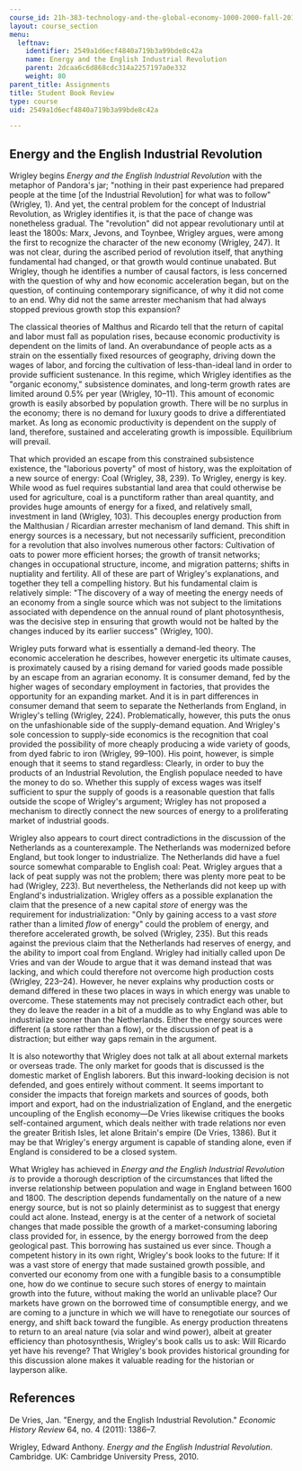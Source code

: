 ```yaml
---
course_id: 21h-383-technology-and-the-global-economy-1000-2000-fall-2016
layout: course_section
menu:
  leftnav:
    identifier: 2549a1d6ecf4840a719b3a99bde8c42a
    name: Energy and the English Industrial Revolution
    parent: 2dcaa6c6d868cdc314a2257197a0e332
    weight: 80
parent_title: Assignments
title: Student Book Review
type: course
uid: 2549a1d6ecf4840a719b3a99bde8c42a

---
```


Energy and the English Industrial Revolution
--------------------------------------------

Wrigley begins _Energy and the English Industrial Revolution_ with the metaphor of Pandora's jar; "nothing in their past experience had prepared people at the time \[of the Industrial Revolution\] for what was to follow" (Wrigley, 1). And yet, the central problem for the concept of Industrial Revolution, as Wrigley identifies it, is that the pace of change was nonetheless gradual. The "revolution" did not appear revolutionary until at least the 1800s: Marx, Jevons, and Toynbee, Wrigley argues, were among the first to recognize the character of the new economy (Wrigley, 247). It was not clear, during the ascribed period of revolution itself, that anything fundamental had changed, or that growth would continue unabated. But Wrigley, though he identifies a number of causal factors, is less concerned with the question of why and how economic acceleration began, but on the question, of continuing contemporary significance, of why it did not come to an end. Why did not the same arrester mechanism that had always stopped previous growth stop this expansion?

The classical theories of Malthus and Ricardo tell that the return of capital and labor must fall as population rises, because economic productivity is dependent on the limits of land. An overabundance of people acts as a strain on the essentially fixed resources of geography, driving down the wages of labor, and forcing the cultivation of less-than-ideal land in order to provide sufficient sustenance. In this regime, which Wrigley identifies as the "organic economy," subsistence dominates, and long-term growth rates are limited around 0.5% per year (Wrigley, 10–11). This amount of economic growth is easily absorbed by population growth. There will be no surplus in the economy; there is no demand for luxury goods to drive a differentiated market. As long as economic productivity is dependent on the supply of land, therefore, sustained and accelerating growth is impossible. Equilibrium will prevail.

That which provided an escape from this constrained subsistence existence, the "laborious poverty" of most of history, was the exploitation of a new source of energy: Coal (Wrigley, 38, 239). To Wrigley, energy is key. While wood as fuel requires substantial land area that could otherwise be used for agriculture, coal is a punctiform rather than areal quantity, and provides huge amounts of energy for a fixed, and relatively small, investment in land (Wrigley, 103). This decouples energy production from the Malthusian / Ricardian arrester mechanism of land demand. This shift in energy sources is a necessary, but not necessarily sufficient, precondition for a revolution that also involves numerous other factors: Cultivation of oats to power more efficient horses; the growth of transit networks; changes in occupational structure, income, and migration patterns; shifts in nuptiality and fertility. All of these are part of Wrigley's explanations, and together they tell a compelling history. But his fundamental claim is relatively simple: "The discovery of a way of meeting the energy needs of an economy from a single source which was not subject to the limitations associated with dependence on the annual round of plant photosynthesis, was the decisive step in ensuring that growth would not be halted by the changes induced by its earlier success" (Wrigley, 100).

Wrigley puts forward what is essentially a demand-led theory. The economic acceleration he describes, however energetic its ultimate causes, is proximately caused by a rising demand for varied goods made possible by an escape from an agrarian economy. It is consumer demand, fed by the higher wages of secondary employment in factories, that provides the opportunity for an expanding market. And it is in part differences in consumer demand that seem to separate the Netherlands from England, in Wrigley's telling (Wrigley, 224). Problematically, however, this puts the onus on the unfashionable side of the supply-demand equation. And Wrigley's sole concession to supply-side economics is the recognition that coal provided the possibility of more cheaply producing a wide variety of goods, from dyed fabric to iron (Wrigley, 99–100). His point, however, is simple enough that it seems to stand regardless: Clearly, in order to buy the products of an Industrial Revolution, the English populace needed to have the money to do so. Whether this supply of excess wages was itself sufficient to spur the supply of goods is a reasonable question that falls outside the scope of Wrigley's argument; Wrigley has not proposed a mechanism to directly connect the new sources of energy to a proliferating market of industrial goods.

Wrigley also appears to court direct contradictions in the discussion of the Netherlands as a counterexample. The Netherlands was modernized before England, but took longer to industrialize. The Netherlands did have a fuel source somewhat comparable to English coal: Peat. Wrigley argues that a lack of peat supply was not the problem; there was plenty more peat to be had (Wrigley, 223). But nevertheless, the Netherlands did not keep up with England's industrialization. Wrigley offers as a possible explanation the claim that the presence of a new capital _store_ of energy was the requirement for industrialization: "Only by gaining access to a vast _store_ rather than a limited _flow_ of energy" could the problem of energy, and therefore accelerated growth, be solved (Wrigley, 235). But this reads against the previous claim that the Netherlands had reserves of energy, and the ability to import coal from England. Wrigley had initially called upon De Vries and van der Woude to argue that it was demand instead that was lacking, and which could therefore not overcome high production costs (Wrigley, 223–24). However, he never explains why production costs or demand differed in these two places in ways in which energy was unable to overcome. These statements may not precisely contradict each other, but they do leave the reader in a bit of a muddle as to why England was able to industrialize sooner than the Netherlands. Either the energy sources were different (a store rather than a flow), or the discussion of peat is a distraction; but either way gaps remain in the argument.

It is also noteworthy that Wrigley does not talk at all about external markets or overseas trade. The only market for goods that is discussed is the domestic market of English laborers. But this inward-looking decision is not defended, and goes entirely without comment. It seems important to consider the impacts that foreign markets and sources of goods, both import and export, had on the industrialization of England, and the energetic uncoupling of the English economy—De Vries likewise critiques the books self-contained argument, which deals neither with trade relations nor even the greater British Isles, let alone Britain's empire (De Vries, 1386). But it may be that Wrigley's energy argument is capable of standing alone, even if England is considered to be a closed system.

What Wrigley has achieved in _Energy and the English Industrial Revolution is_ to provide a thorough description of the circumstances that lifted the inverse relationship between population and wage in England between 1600 and 1800. The description depends fundamentally on the nature of a new energy source, but is not so plainly determinist as to suggest that energy could act alone. Instead, energy is at the center of a network of societal changes that made possible the growth of a market-consuming laboring class provided for, in essence, by the energy borrowed from the deep geological past. This borrowing has sustained us ever since. Though a competent history in its own right, Wrigley's book looks to the future: If it was a vast store of energy that made sustained growth possible, and converted our economy from one with a fungible basis to a consumptible one, how do we continue to secure such stores of energy to maintain growth into the future, without making the world an unlivable place? Our markets have grown on the borrowed time of consumptible energy, and we are coming to a juncture in which we will have to renegotiate our sources of energy, and shift back toward the fungible. As energy production threatens to return to an areal nature (via solar and wind power), albeit at greater efficiency than photosynthesis, Wrigley's book calls us to ask: Will Ricardo yet have his revenge? That Wrigley's book provides historical grounding for this discussion alone makes it valuable reading for the historian or layperson alike.

References
----------

De Vries, Jan. "Energy, and the English Industrial Revolution." _Economic History Review_ 64, no. 4 (2011): 1386–7.

Wrigley, Edward Anthony. _Energy and the English Industrial Revolution_. Cambridge. UK: Cambridge University Press, 2010.